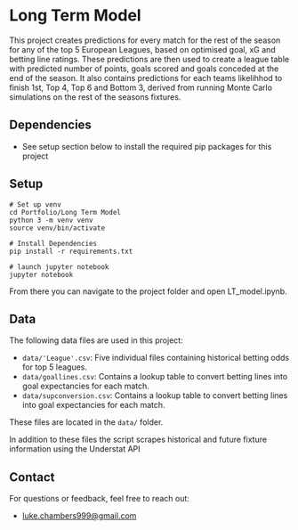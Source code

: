 # Long Term Model

This project creates predictions for every match for the rest of the season for any of the top 5 European Leagues, based on optimised goal, xG and betting line ratings.
These predictions are then used to create a league table with predicted number of points, goals scored and goals conceded at the end of the season.
It also contains predictions for each teams likelihhod to finish 1st, Top 4, Top 6 and Bottom 3, derived from running Monte Carlo simulations on the rest of the seasons fixtures.

## Dependencies

- See setup section below to install the required pip packages for this project

## Setup

```
# Set up venv
cd Portfolio/Long Term Model
python 3 -m venv venv
source venv/bin/activate

# Install Dependencies
pip install -r requirements.txt

# launch jupyter notebook
jupyter notebook
```

From there you can navigate to the project folder and open LT_model.ipynb.

## Data

The following data files are used in this project:
- `data/'League'.csv`: Five individual files containing historical betting odds for top 5 leagues.
- `data/goallines.csv`: Contains a lookup table to convert betting lines into goal expectancies for each match.
- `data/supconversion.csv`: Contains a lookup table to convert betting lines into goal expectancies for each match.

These files are located in the `data/` folder.

In addition to these files the script scrapes historical and future fixture information using the Understat API

## Contact
For questions or feedback, feel free to reach out:
- luke.chambers999@gmail.com


